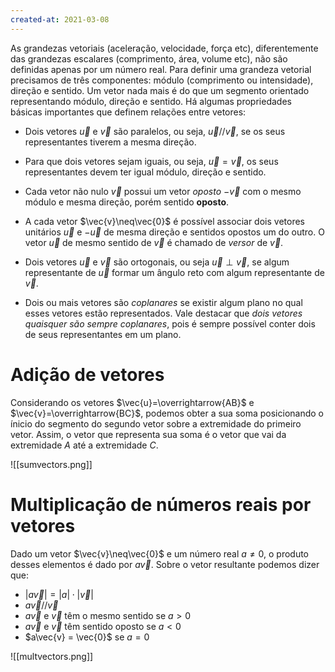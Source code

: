 ```yaml
---
created-at: 2021-03-08
---
```

As grandezas vetoriais (aceleração, velocidade, força etc), diferentemente das grandezas escalares (comprimento, área, volume etc), não são definidas apenas por um número real. Para definir uma grandeza vetorial precisamos de três componentes: módulo (comprimento ou intensidade), direção e sentido.
Um vetor nada mais é do que um segmento orientado representando módulo, direção e sentido. Há algumas propriedades básicas importantes que definem relações entre vetores:
- Dois vetores $\vec{u}$ e $\vec{v}$ são paralelos, ou seja, $\vec{u}//\vec{v}$, se os seus representantes tiverem a mesma direção. 

- Para que dois vetores sejam iguais, ou seja, $\vec{u}=\vec{v}$, os seus representantes devem ter igual módulo, direção e sentido.

- Cada vetor não nulo $\vec{v}$ possui um vetor *oposto* $-\vec{v}$ com o mesmo módulo e mesma direção, porém sentido **oposto**.

- A cada vetor $\vec{v}\neq\vec{0}$ é possível associar dois vetores unitários $\vec{u}$ e $-\vec{u}$ de mesma direção e sentidos opostos um do outro. O vetor $\vec{u}$ de mesmo sentido de $\vec{v}$ é chamado de *versor* de $\vec{v}$.

- Dois vetores $\vec{u}$ e $\vec{v}$ são ortogonais, ou seja $\vec{u}\perp\vec{v}$, se algum representante de $\vec{u}$ formar um ângulo reto com algum representante de $\vec{v}$.

- Dois ou mais vetores são *coplanares* se existir algum plano no qual esses vetores estão representados. Vale destacar que *dois vetores quaisquer são sempre coplanares*, pois é sempre possível conter dois de seus representantes em um plano.

# Adição de vetores
Considerando os vetores $\vec{u}=\overrightarrow{AB}$ e $\vec{v}=\overrightarrow{BC}$, podemos obter a sua soma posicionando o ínicio do segmento do segundo vetor sobre a extremidade do primeiro vetor. Assim, o vetor que representa sua soma é o vetor que vai da extremidade $A$ até a extremidade $C$.

![[sumvectors.png]]

# Multiplicação de números reais por vetores
Dado um vetor $\vec{v}\neq\vec{0}$ e um número real $a\neq0$, o produto desses elementos é dado por $a\vec{v}$. Sobre o vetor resultante podemos dizer que:
- $|a\vec{v}| = |a|\cdot|\vec{v}|$ 
- $a\vec{v} // \vec{v}$ 
- $a\vec{v}$ e $\vec{v}$ têm o mesmo sentido se $a>0$
- $a\vec{v}$ e $\vec{v}$ têm sentido oposto se $a<0$
- $a\vec{v} = \vec{0}$ se $a=0$

![[multvectors.png]]